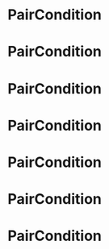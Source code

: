 # PairCondition
# PairCondition
# PairCondition
# PairCondition
# PairCondition
# PairCondition
# PairCondition
